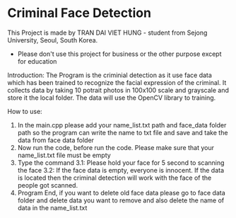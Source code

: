 # Criminal Face Detection

This Project is made by TRAN DAI VIET HUNG - student from Sejong University, Seoul, South Korea.
* Please don't use this project for business or the other purpose except for education

Introduction: 
The Program is the criminial detection as it use face data which has been trained to recognize the facial expression of the criminal. It collects data by taking 10 potrait photos in 100x100 scale and grayscale and store it the local folder. The data will use the OpenCV library to training. 

How to use:
1. In the main.cpp please add your name_list.txt path and face_data folder path so the program can write the name to txt file and save and take the data from face data folder
2. Now run the code, before run the code. Please make sure that your name_list.txt file must be empty
3. Type the command
3.1: Please hold your face for 5 second to scanning the face
3.2: If the face data is empty, everyone is innocent. If the data is located then the criminal detection will work with the face of the people got scanned.
4. Program End, if you want to delete old face data please go to face data folder and delete data you want to remove and also delete the name of data in the name_list.txt
